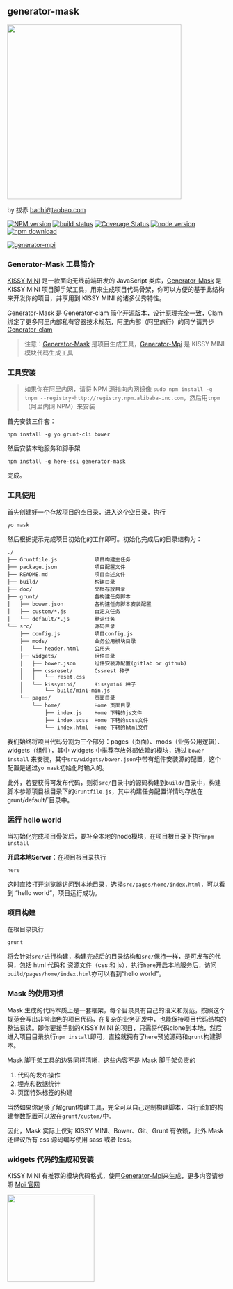 ## generator-mask

<img src="https://gw.alicdn.com/tps/TB1K4zwJXXXXXXwaXXXXXXXXXXX-1178-454.png_600x600.jpg" width="400" />

by 拔赤 bachi@taobao.com

[![NPM version][npm-image]][npm-url]
[![build status][travis-image]][travis-url]
[![Coverage Status](https://coveralls.io/repos/jayli/generator-mask/badge.svg?branch=master&service=github)](https://coveralls.io/github/jayli/generator-mask?branch=master)
[![node version][node-image]][node-url]
[![npm download][npm-download]][download-url]

[![generator-mpi](https://nodei.co/npm/generator-mask.png)](https://npmjs.org/package/generator-mask)

[npm-image]: http://img.shields.io/npm/v/generator-mask.svg?style=flat-square
[npm-url]: http://npmjs.org/package/generator-mask
[bower-image]: http://img.shields.io/bower/v/generator-mask.svg?style=flat-square
[bower-url]: https://github.com/jayli/generator-mask
[travis-image]: https://img.shields.io/travis/jayli/generator-mask.svg?style=flat-square
[travis-url]: https://travis-ci.org/jayli/generator-mask
[node-image]: https://img.shields.io/badge/node.js-%3E=_0.12-green.svg?style=flat-square
[node-url]: http://nodejs.org/download/
[npm-download]: https://img.shields.io/npm/dm/generator-mask.svg?style=flat-square
[download-url]: https://npmjs.org/package/generator-mask


### Generator-Mask 工具简介

[KISSY MINI](http://m.kissyui.com) 是一款面向无线前端研发的 JavaScript 类库，[Generator-Mask](https://github.com/jayli/generator-mask) 是 KISSY MINI 项目脚手架工具，用来生成项目代码骨架，你可以方便的基于此结构来开发你的项目，并享用到 KISSY MINI 的诸多优秀特性。

Generator-Mask 是 Generator-clam 简化开源版本，设计原理完全一致，Clam 绑定了更多阿里内部私有容器技术规范，阿里内部（阿里旅行）的同学请异步[Generator-clam](http://web.npm.alibaba-inc.com/package/generator-clam)

> 注意：[Generator-Mask](https://github.com/jayli/generator-mask) 是项目生成工具，[Generator-Mpi](https://github.com/jayli/generator-mpi) 是 KISSY MINI 模块代码生成工具

### 工具安装

> 如果你在阿里内网，请将 NPM 源指向内网镜像 `sudo npm install -g tnpm --registry=http://registry.npm.alibaba-inc.com`，然后用`tnpm`（阿里内网 NPM）来安装

首先安装三件套：

	npm install -g yo grunt-cli bower

然后安装本地服务和脚手架

	npm install -g here-ssi generator-mask

完成。

### 工具使用

首先创建好一个存放项目的空目录，进入这个空目录，执行

	yo mask

然后根据提示完成项目初始化的工作即可。初始化完成后的目录结构为：

	./
	├── Gruntfile.js 			项目构建主任务
	├── package.json			项目配置文件
	├── README.md				项目自述文件
	├── build/					构建目录
	├── doc/					文档存放目录
	├── grunt/					各构建任务脚本
	│	├── bower.json			各构建任务脚本安装配置
	│	├── custom/*.js			自定义任务
	│   └── default/*.js		默认任务
	└── src/					源码目录
		├── config.js			项目config.js
		├── mods/				业务公用模块目录
		│   └── header.html		公用头
		├── widgets/ 			组件目录
		│	├── bower.json		组件安装源配置(gitlab or github)
		│	├── cssreset/		Cssrest 种子
		│	│	└── reset.css
		│	└── kissymini/		Kissymini 种子
		│		└── build/mini-min.js
		└── pages/				页面目录		 
			└── home/			Home 页面目录
				├── index.js	Home 下辖的js文件
				├── index.scss	Home 下辖的scss文件
				└── index.html	Home 下辖的html文件

我们始终将项目代码分割为三个部分：pages（页面）、mods（业务公用逻辑）、widgets（组件），其中 widgets 中推荐存放外部依赖的模块，通过 `bower install` 来安装，其中`src/widgets/bower.json`中带有组件安装源的配置，这个配置是通过`yo mask`初始化时输入的。

此外，若要获得可发布代码，则将`src/`目录中的源码构建到`build/`目录中，构建脚本参照项目根目录下的`Gruntfile.js`，其中构建任务配置详情均存放在grunt/default/`目录中。

### 运行 hello world

当初始化完成项目骨架后，要补全本地的node模块，在项目根目录下执行`npm install`

**开启本地Server**：在项目根目录执行

	here

这时直接打开浏览器访问到本地目录，选择`src/pages/home/index.html`，可以看到 “hello world”，项目运行成功。

### 项目构建

在根目录执行

	grunt

将会针对`src/`进行构建，构建完成后的目录结构和`src/`保持一样，是可发布的代码，包括 html 代码和 资源文件（css 和 js），执行`here`开启本地服务后，访问`build/pages/home/index.html`亦可以看到“hello world”。

### Mask 的使用习惯

Mask 生成的代码本质上是一套框架，每个目录具有自己的语义和规范，按照这个规范会写出非常出色的项目代码，在复杂的业务研发中，也能保持项目代码结构的整洁易读。即你要接手别的KISSY MINI 的项目，只需将代码clone到本地，然后进入项目目录执行`npm install`即可，直接就拥有了`here`预览源码和`grunt`构建脚本。

Mask 脚手架工具的边界同样清晰，这些内容不是 Mask 脚手架负责的

1. 代码的发布操作
1. 埋点和数据统计
1. 页面特殊标签的构建

当然如果你足够了解grunt构建工具，完全可以自己定制构建脚本，自行添加的构建参数配置可以放在`grunt/custom/`中。

因此，Mask 实际上仅对 KISSY MINI、Bower、Git、Grunt 有依赖，此外 Mask 还建议所有 css 源码编写使用 sass 或者 less。

### widgets 代码的生成和安装

KISSY MINI 有推荐的模块代码格式，使用[Generator-Mpi](https://github.com/jayli/generator-mpi)来生成，更多内容请参照 [Mpi 官网](https://github.com/jayli/generator-mpi)

<img src="http://gw.alicdn.com/tps/TB13sGbJXXXXXbaXVXXXXXXXXXX-360-196.png" width="200" />

